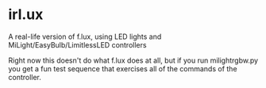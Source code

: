 irl.ux
======

A real-life version of f.lux, using LED lights and MiLight/EasyBulb/LimitlessLED controllers

Right now this doesn't do what f.lux does at all, but if you run milightrgbw.py you get a fun test sequence that exercises all of the commands of the controller.
